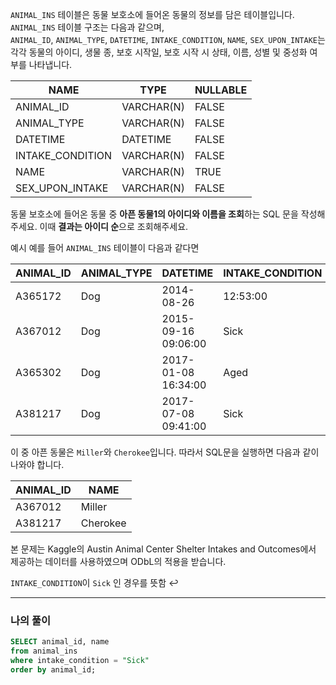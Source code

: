 `ANIMAL_INS` 테이블은 동물 보호소에 들어온 동물의 정보를 담은 테이블입니다.  
`ANIMAL_INS` 테이블 구조는 다음과 같으며,  
`ANIMAL_ID`, `ANIMAL_TYPE`, `DATETIME`, `INTAKE_CONDITION`, `NAME`, `SEX_UPON_INTAKE`는  
각각 동물의 아이디, 생물 종, 보호 시작일, 보호 시작 시 상태, 이름, 성별 및 중성화 여부를 나타냅니다.

NAME	|TYPE	|NULLABLE
---|---|---
ANIMAL_ID|	VARCHAR(N)|	FALSE
ANIMAL_TYPE	|VARCHAR(N)|	FALSE
DATETIME|	DATETIME|	FALSE
INTAKE_CONDITION|	VARCHAR(N)|	FALSE
NAME	|VARCHAR(N)	|TRUE
SEX_UPON_INTAKE	|VARCHAR(N)|	FALSE  

동물 보호소에 들어온 동물 중 **아픈 동물1의 아이디와 이름을 조회**하는 SQL 문을 작성해주세요. 이때 **결과는 아이디 순**으로 조회해주세요.

예시
예를 들어 `ANIMAL_INS` 테이블이 다음과 같다면

ANIMAL_ID |	ANIMAL_TYPE	|DATETIME	|INTAKE_CONDITION|	NAME|	SEX_UPON_INTAKE
---|---|---|---|---|---
A365172	|Dog	|2014-08-26 |12:53:00	|Normal|Diablo|	Neutered Male
A367012|	Dog	|2015-09-16 09:06:00|	Sick	|Miller	|Neutered| Male
A365302	|Dog	|2017-01-08 16:34:00|	Aged|	Minnie	|Spayed Female
A381217|	Dog	|2017-07-08 09:41:00	|Sick	|Cherokee	|Neutered Male  

이 중 아픈 동물은 `Miller`와 `Cherokee`입니다. 따라서 SQL문을 실행하면 다음과 같이 나와야 합니다.

ANIMAL_ID |	NAME
---|---
A367012	|Miller
A381217	|Cherokee  

본 문제는 Kaggle의 Austin Animal Center Shelter Intakes and Outcomes에서 제공하는 데이터를 사용하였으며 ODbL의 적용을 받습니다.

`INTAKE_CONDITION`이 `Sick` 인 경우를 뜻함 ↩

------

### 나의 풀이

```sql
SELECT animal_id, name  
from animal_ins 
where intake_condition = "Sick" 
order by animal_id;
```
